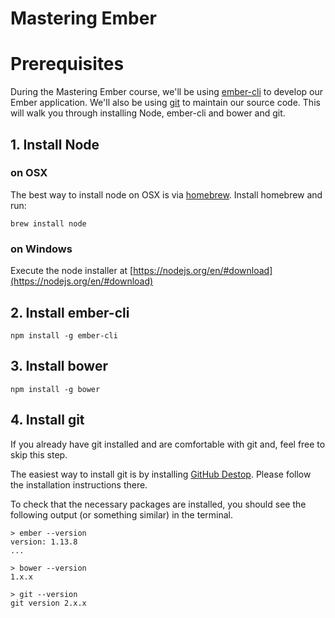 # Mastering Ember

# Prerequisites

During the Mastering Ember course, we'll be using [ember-cli](http://www.ember-cli.com/) to develop our Ember
application. We'll also be using [git](git-scm.com) to maintain our source code. This will walk you through installing
Node, ember-cli and bower and git.

## 1. Install Node

### on OSX

The best way to install node on OSX is via [homebrew](http://brew.sh/). Install homebrew and run:

    brew install node

### on Windows

Execute the node installer at [https://nodejs.org/en/#download](https://nodejs.org/en/#download)

## 2. Install ember-cli

    npm install -g ember-cli

## 3. Install bower

    npm install -g bower

## 4. Install git

If you already have git installed and are comfortable with git and, feel free to skip this step.

The easiest way to install git is by installing [GitHub Destop](https://desktop.github.com/). Please follow the
installation instructions there.


To check that the necessary packages are installed, you should see the following output (or something similar) in
the terminal.

    > ember --version
    version: 1.13.8
    ...

    > bower --version
    1.x.x

    > git --version
    git version 2.x.x

